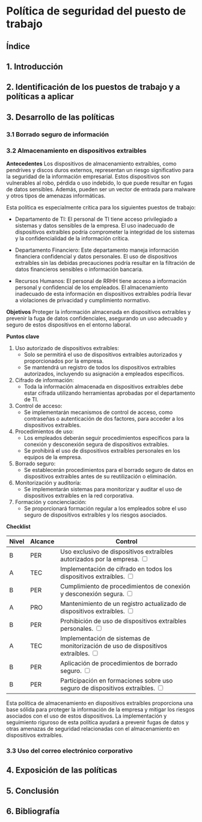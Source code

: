 # Política de seguridad del puesto de trabajo

## Índice

## 1. Introducción

## 2. Identificación de los puestos de trabajo y a políticas a aplicar

## 3. Desarrollo de las políticas

### 3.1 Borrado seguro de información

### 3.2 Almacenamiento en dispositivos extraibles

**Antecedentes**
Los dispositivos de almacenamiento extraíbles, como pendrives y discos duros externos, representan un riesgo significativo para la seguridad de la información empresarial. Estos dispositivos son vulnerables al robo, pérdida o uso indebido, lo que puede resultar en fugas de datos sensibles. Además, pueden ser un vector de entrada para malware y otros tipos de amenazas informáticas.

Esta política es especialmente crítica para los siguientes puestos de trabajo:

* Departamento de TI: El personal de TI tiene acceso privilegiado a sistemas y datos sensibles de la empresa. El uso inadecuado de dispositivos extraíbles podría comprometer la integridad de los sistemas y la confidencialidad de la información crítica.

* Departamento Financiero: Este departamento maneja información financiera confidencial y datos personales. El uso de dispositivos extraíbles sin las debidas precauciones podría resultar en la filtración de datos financieros sensibles o información bancaria.

* Recursos Humanos: El personal de RRHH tiene acceso a información personal y confidencial de los empleados. El almacenamiento inadecuado de esta información en dispositivos extraíbles podría llevar a violaciones de privacidad y cumplimiento normativo.

**Objetivos**
Proteger la información almacenada en dispositivos extraíbles y prevenir la fuga de datos confidenciales, asegurando un uso adecuado y seguro de estos dispositivos en el entorno laboral.

**Puntos clave**
1. Uso autorizado de dispositivos extraíbles:
    * Solo se permitirá el uso de dispositivos extraíbles autorizados y proporcionados por la empresa.
    * Se mantendrá un registro de todos los dispositivos extraíbles autorizados, incluyendo su asignación a empleados específicos.
2. Cifrado de información:
    * Toda la información almacenada en dispositivos extraíbles debe estar cifrada utilizando herramientas aprobadas por el departamento de TI.
3. Control de acceso:
    * Se implementarán mecanismos de control de acceso, como contraseñas o autenticación de dos factores, para acceder a los dispositivos extraíbles.
4. Procedimientos de uso:
    * Los empleados deberán seguir procedimientos específicos para la conexión y desconexión segura de dispositivos extraíbles.
    * Se prohibirá el uso de dispositivos extraíbles personales en los equipos de la empresa.
5. Borrado seguro:
    * Se establecerán procedimientos para el borrado seguro de datos en dispositivos extraíbles antes de su reutilización o eliminación.
6. Monitorización y auditoría:
    * Se implementarán sistemas para monitorizar y auditar el uso de dispositivos extraíbles en la red corporativa.
7. Formación y concienciación:
    * Se proporcionará formación regular a los empleados sobre el uso seguro de dispositivos extraíbles y los riesgos asociados.

**Checklist**

| Nivel | Alcance | Control                                                              |
|-------|---------|----------------------------------------------------------------------|
| B     | PER     | Uso exclusivo de dispositivos extraíbles autorizados por la empresa.              <input type="checkbox">  |
| A     | TEC     | Implementación de cifrado en todos los dispositivos extraíbles.      <input type="checkbox">  |
| B     | PER     | Cumplimiento de procedimientos de conexión y desconexión segura.    <input type="checkbox">  |
| A     | PRO     | Mantenimiento de un registro actualizado de dispositivos extraíbles. <input type="checkbox">  |
| B     | PER     | Prohibición de uso de dispositivos extraíbles personales.            <input type="checkbox">  |
| A     | TEC     | Implementación de sistemas de monitorización de uso de dispositivos extraíbles. <input type="checkbox">  |
| B     | PER     | Aplicación de procedimientos de borrado seguro.                     <input type="checkbox">  |
| B     | PER     | Participación en formaciones sobre uso seguro de dispositivos extraíbles. <input type="checkbox">  |



Esta política de almacenamiento en dispositivos extraíbles proporciona una base sólida para proteger la información de la empresa y mitigar los riesgos asociados con el uso de estos dispositivos. La implementación y seguimiento riguroso de esta política ayudará a prevenir fugas de datos y otras amenazas de seguridad relacionadas con el almacenamiento en dispositivos extraíbles.


### 3.3 Uso del correo electrónico corporativo

## 4. Exposición de las políticas

## 5. Conclusión

## 6. Bibliografía